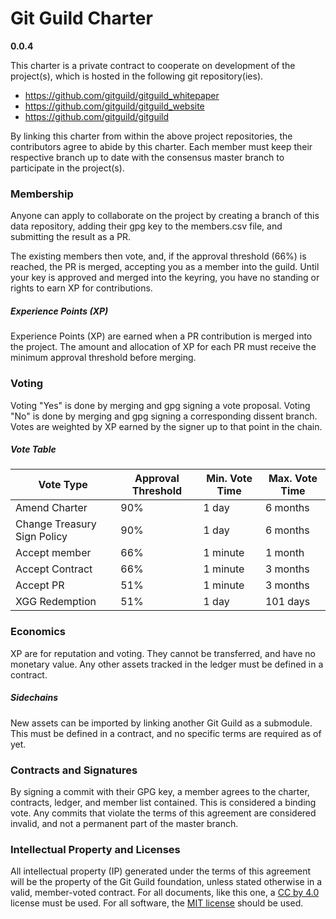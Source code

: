# Git Guild Charter

__0.0.4__

This charter is a private contract to cooperate on development of the project(s), which is hosted in the following git repository(ies).

 + https://github.com/gitguild/gitguild_whitepaper
 + https://github.com/gitguild/gitguild_website
 + https://github.com/gitguild/gitguild

By linking this charter from within the above project repositories, the contributors agree to abide by this charter. Each member must keep their respective branch up to date with the consensus master branch to participate in the project(s).

### Membership

Anyone can apply to collaborate on the project by creating a branch of this data repository, adding their gpg key to the members.csv file, and submitting the result as a PR.

The existing members then vote, and, if the approval threshold (66%) is reached, the PR is merged, accepting you as a member into the guild. Until your key is approved and merged into the keyring, you have no standing or rights to earn XP for contributions.

##### Experience Points (XP)

Experience Points (XP) are earned when a PR contribution is merged into the project. The amount and allocation of XP for each PR must receive the minimum approval threshold before merging.

### Voting

Voting "Yes" is done by merging and gpg signing a vote proposal. Voting "No" is done by merging and gpg signing a corresponding dissent branch. Votes are weighted by XP earned by the signer up to that point in the chain.

##### Vote Table

| Vote Type | Approval Threshold | Min. Vote Time | Max. Vote Time |
|-----------|--------------------|----------------|----------------|
| Amend Charter | 90%        | 1 day          | 6 months       |
| Change Treasury Sign Policy | 90%        | 1 day          | 6 months       |
| Accept member | 66%        | 1 minute          | 1 month       |
| Accept Contract | 66%        | 1 minute          | 3 months       |
| Accept PR | 51%        | 1 minute          | 3 months       |
| XGG Redemption | 51%        | 1 day          | 101 days       |

### Economics

XP are for reputation and voting. They cannot be transferred, and have no monetary value. Any other assets tracked in the ledger must be defined in a contract.

##### Sidechains

New assets can be imported by linking another Git Guild as a submodule. This must be defined in a contract, and no specific terms are required as of yet.

### Contracts and Signatures

By signing a commit with their GPG key, a member agrees to the charter, contracts, ledger, and member list contained. This is considered a binding vote. Any commits that violate the terms of this agreement are considered invalid, and not a permanent part of the master branch.

### Intellectual Property and Licenses

All intellectual property (IP) generated under the terms of this agreement will be the property of the Git Guild foundation, unless stated otherwise in a valid, member-voted contract. For all documents, like this one, a [CC by 4.0](https://creativecommons.org/licenses/by/4.0) license must be used. For all software, the [MIT license](http://opensource.org/licenses/MIT) should be used.
